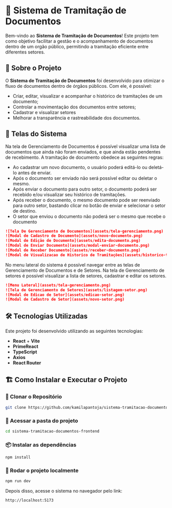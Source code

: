 # 📄 Sistema de Tramitação de Documentos

Bem-vindo ao **Sistema de Tramitação de Documentos**! Este projeto tem como objetivo facilitar a gestão e o acompanhamento de documentos dentro de um orgão público, permitindo a tramitação eficiente entre diferentes setores.

## 🚀 Sobre o Projeto

O **Sistema de Tramitação de Documentos** foi desenvolvido para otimizar o fluxo de documentos dentro de órgãos públicos. Com ele, é possível:

- Criar, editar, visualizar e acompanhar o histórico de tramitações de um documento;
- Controlar a movimentação dos documentos entre setores;
- Cadastrar e visualizar setores
- Melhorar a transparência e rastreabilidade dos documentos.

## 📸 Telas do Sistema

Na tela de Gerenciamento de Documentos é possível visualizar uma lista de documentos que ainda não foram enviados, e que ainda estão pendentes de recebimento. A tramitação de documento obedece as seguintes regras:
- Ao cadastrar um novo documento, o usuário poderá editá-lo ou deletá-lo antes de enviar.
- Após o documento ser enviado não será possível editar ou deletar o mesmo.
- Após enviar o documento para outro setor, o documento poderá ser recebido e/ou visualizar seu histórico de tramitações.
- Após receber o documento, o mesmo documento pode ser reenviado para outro setor, bastando clicar no botão de enviar e selecionar o setor de destino.
- O setor que enviou o documento não poderá ser o mesmo que recebe o documento

```md
![Tela De Gerenciamento de Documentos](assets/tela-gerenciamento.png)
![Modal de Cadastro de Documento](assets/novo-documento.png)
![Modal de Edição de Documento](assets/edita-documento.png)
![Modal de Enviar Documento](assets/modal-enviar-documento.png)
![Modal de Receber Documento](assets/receber-documento.png)
![Modal de Visualizacao de Historico de Tramitações](assets/historico-tramitacoes.png)
```
No menu lateral do sistema é possível navegar entre as telas de Gerenciamento de Documentos e de Setores. Na tela de Gerenciamento de setores é possível visualizar a lista de setores, cadastrar e editar os setores.
```md
![Menu Lateral](assets/tela-gerenciamento.png)
![Tela de Gerenciamento de Setores](assets/listagem-setor.png)
![Modal de Edicao de Setor](assets/edicao-setor.png)
![Modal de Cadastro de Setor](assets/novo-setor.png)
```

## 🛠️ Tecnologias Utilizadas

Este projeto foi desenvolvido utilizando as seguintes tecnologias:

- **React** + **Vite**
- **PrimeReact**
- **TypeScript**
- **Axios**
- **React Router**

## 🏗️ Como Instalar e Executar o Projeto

### 🔽 Clonar o Repositório

```sh
git clone https://github.com/kamilapantoja/sistema-tramitacao-documentos-frontend.git
```

### 📂 Acessar a pasta do projeto

```sh
cd sistema-tramitacao-documentos-frontend
```

### 📦 Instalar as dependências

```sh
npm install
```

### 🚀 Rodar o projeto localmente

```sh
npm run dev
```

Depois disso, acesse o sistema no navegador pelo link:

```
http://localhost:5173
```

